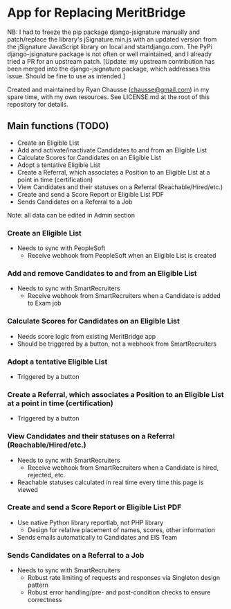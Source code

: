 # App for Replacing MeritBridge

NB: I had to freeze the pip package django-jsignature manually and patch/replace the library's jSignature.min.js with an updated version from the jSignature JavaScript library on local and startdjango.com. The PyPi django-jsignature package is not often or well maintained, and I already tried a PR for an upstream patch. [Update: my upstream contribution has been merged into the django-jsignature package, which addresses this
issue. Should be fine to use as intended.]

Created and maintained by Ryan Chausse (chausse@gmail.com) in my spare time, with my own resources. See LICENSE.md at the root
of this repository for details.

## Main functions (TODO)
- Create an Eligible List
- Add and activate/inactivate Candidates to and from an Eligible List
- Calculate Scores for Candidates on an Eligible List
- Adopt a tentative Eligible List
- Create a Referral, which associates a Position to an Eligible List at a point in time (certification)
- View Candidates and their statuses on a Referral (Reachable/Hired/etc.)
- Create and send a Score Report or Eligible List PDF
- Sends Candidates on a Referral to a Job

Note: all data can be edited in Admin section

### Create an Eligible List
- Needs to sync with PeopleSoft
  - Receive webhook from PeopleSoft when an Eligible List is created

### Add and remove Candidates to and from an Eligible List
- Needs to sync with SmartRecruiters
  - Receive webhook from SmartRecruiters when a Candidate is added to Exam job

### Calculate Scores for Candidates on an Eligible List
- Needs score logic from existing MeritBridge app
- Should be triggered by a button, not a webhook from SmartRecruiters

### Adopt a tentative Eligible List
- Triggered by a button

### Create a Referral, which associates a Position to an Eligible List at a point in time (certification)
- Triggered by a button

### View Candidates and their statuses on a Referral (Reachable/Hired/etc.)
- Needs to sync with SmartRecruiters
  - Receive webhook from SmartRecruiters when a Candidate is hired, rejected, etc.
- Reachable statuses calculated in real time every time this page is viewed

### Create and send a Score Report or Eligible List PDF
- Use native Python library reportlab, not PHP library
  - Design for relative placement of names, scores, other information
- Sends emails automatically to Candidates and EIS Team

### Sends Candidates on a Referral to a Job
- Needs to sync with SmartRecruiters
  - Robust rate limiting of requests and responses via Singleton design pattern
  - Robust error handling/pre- and post-condition checks to ensure correctness
